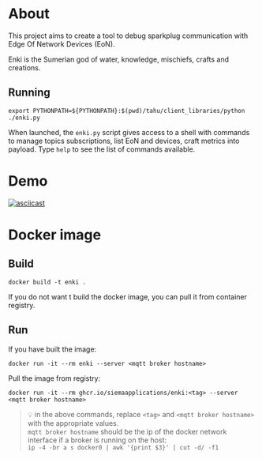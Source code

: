 # About

This project aims to create a tool to debug sparkplug communication with Edge Of Network Devices (EoN).

Enki is the Sumerian god of water, knowledge, mischiefs, crafts and creations.

## Running
```
export PYTHONPATH=${PYTHONPATH}:$(pwd)/tahu/client_libraries/python
./enki.py
```
When launched, the `enki.py` script gives access to a shell with commands to manage topics subscriptions, list EoN and devices, craft metrics into payload. Type `help` to see the list of commands available.

# Demo
[![asciicast](https://asciinema.org/a/lKGTwxDlLOYwGtsF1kecBLfa0.svg)](https://asciinema.org/a/lKGTwxDlLOYwGtsF1kecBLfa0)

# Docker image
##
## Build
```
docker build -t enki .
```
If you do not want t build the docker image, you can pull it from container registry.
## Run
If you have built the image:
```
docker run -it --rm enki --server <mqtt broker hostname>
```

Pull the image from registry:
```
docker run -it --rm ghcr.io/siemaapplications/enki:<tag> --server <mqtt broker hostname>
```
> :bulb: in the above commands, replace `<tag>` and `<mqtt broker hostname>` with the appropriate values.  
> `mqtt broker hostname` should be the ip of the docker network interface if a broker is running on the host:  
> `ip -4 -br a s docker0 | awk '{print $3}' | cut -d/ -f1`  
